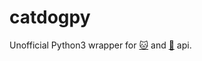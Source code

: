 # catdogpy

Unofficial Python3 wrapper for [:cat:](https://thecatapi.com) and [:dog:](https://thedogapi.com) api.


